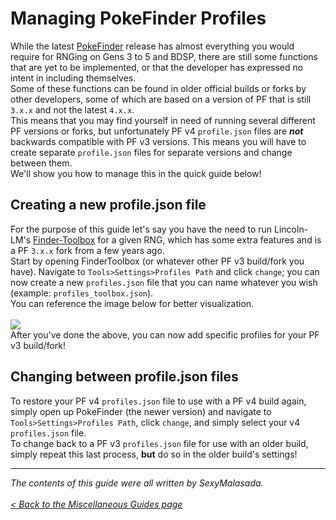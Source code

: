 # Managing PokeFinder Profiles

While the latest [PokeFinder](https://github.com/Admiral-Fish/PokeFinder) release has almost everything you would require for RNGing on Gens 3 to 5 and BDSP, there are still some functions that are yet to be implemented, or that the developer has expressed no intent in including themselves.<br>
Some of these functions can be found in older official builds or forks by other developers, some of which are based on a version of PF that is still `3.x.x` and not the latest `4.x.x`.<br>
This means that you may find yourself in need of running several different PF versions or forks, but unfortunately PF v4 `profile.json` files are ***not*** backwards compatible with PF v3 versions. This means you will have to create separate `profile.json` files for separate versions and change between them.<br>
We'll show you how to manage this in the quick guide below!

## Creating a new profile.json file

For the purpose of this guide let's say you have the need to run Lincoln-LM's [Finder-Toolbox](https://github.com/Lincoln-LM/Finder-ToolBox) for a given RNG, which has some extra features and is a PF `3.x.x` fork from a few years ago.<br>
Start by opening FinderToolbox (or whatever other PF v3 build/fork you have). Navigate to `Tools>Settings>Profiles Path` and click `change`; you can now create a new `profiles.json` file that you can name whatever you wish (example: `profiles_toolbox.json`).<br>
You can reference the image below for better visualization.<br><br>
![](https://raw.githubusercontent.com/Wi-Fi-Labs/Labs-Guides/main/MISC/Images/PokeFinderProfiles1.png)<br>
After you've done the above, you can now add specific profiles for your PF v3 build/fork!<br>

## Changing between profile.json files
To restore your PF v4 `profiles.json` file to use with a PF v4 build again, simply open up PokeFinder (the newer version) and navigate to `Tools>Settings>Profiles Path`, click `change`, and simply select your v4 `profiles.json` file.<br>
To change back to a PF v3 `profiles.json` file for use with an older build, simply repeat this last process, **but** do so in the older build's settings!

***
_The contents of this guide were all written by SexyMalasada._<br><br>
_[< Back to the Miscellaneous Guides page](https://github.com/Wi-Fi-Labs/Labs-Guides/tree/main/MISC)_